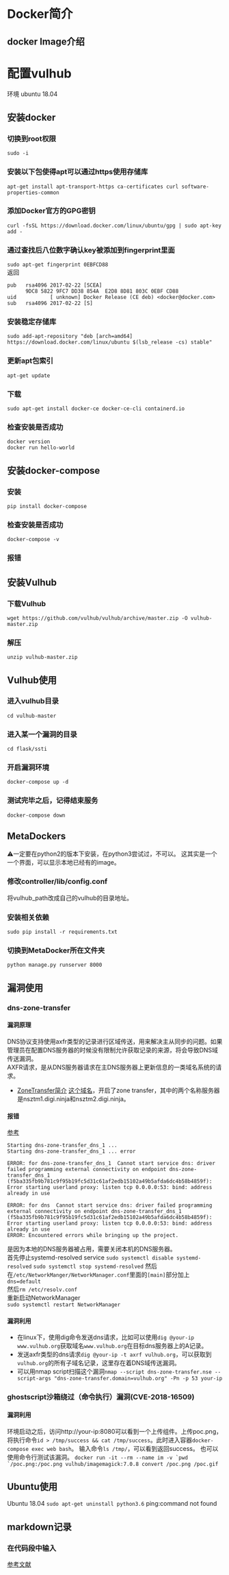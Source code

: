 
# Docker简介
## docker Image介绍

# 配置vulhub
环境 ubuntu 18.04
## 安装docker
### 切换到root权限
`sudo -i`  
### 安装以下包使得apt可以通过https使用存储库
`apt-get install apt-transport-https ca-certificates curl software-properties-common`
### 添加Docker官方的GPG密钥
`curl -fsSL https://download.docker.com/linux/ubuntu/gpg | sudo apt-key add -`
### 通过查找后八位数字确认key被添加到fingerprint里面
`sudo apt-get fingerprint 0EBFCD88`  
返回

```
pub   rsa4096 2017-02-22 [SCEA]
      9DC8 5822 9FC7 DD38 854A  E2D8 8D81 803C 0EBF CD88
uid           [ unknown] Docker Release (CE deb) <docker@docker.com>
sub   rsa4096 2017-02-22 [S]

```

### 安装稳定存储库
`sudo add-apt-repository "deb [arch=amd64] https://download.docker.com/linux/ubuntu $(lsb_release -cs) stable"`
### 更新apt包索引
`apt-get update`
### 下载
`sudo apt-get install docker-ce docker-ce-cli containerd.io`
### 检查安装是否成功
`docker version`  
`docker run hello-world`
## 安装docker-compose
### 安装
`pip install docker-compose`
### 检查安装是否成功
`docker-compose -v`
### 报错
## 安装Vulhub
### 下载Vulhub
`wget https://github.com/vulhub/vulhub/archive/master.zip -O vulhub-master.zip`
### 解压
`unzip vulhub-master.zip`
## Vulhub使用
### 进入vulhub目录
`cd vulhub-master`
### 进入某一个漏洞的目录
`cd flask/ssti`
### 开启漏洞环境
`docker-compose up -d`
### 测试完毕之后，记得结束服务
`docker-compose down`
## MetaDockers
⚠️一定要在python2的版本下安装，在python3尝试过，不可以。
这其实是一个一个界面，可以显示本地已经有的image。
### 修改controller/lib/config.conf
将vulhub_path改成自己的vulhub的目录地址。
### 安装相关依赖
`sudo pip install -r requirements.txt`
### 切换到MetaDocker所在文件夹
`python manage.py runserver 8000`

## 漏洞使用 
### dns-zone-transfer
#### 漏洞原理
DNS协议支持使用axfr类型的记录进行区域传送，用来解决主从同步的问题。如果管理员在配置DNS服务器的时候没有限制允许获取记录的来源，将会导致DNS域传送漏洞。  
AXFR请求，是从DNS服务器请求在主DNS服务器上更新信息的一类域名系统的请求。
* [ZoneTransfer简介](https://digi.ninja/projects/zonetransferme.php)
[这个域名](zonetransfer.me)，开启了zone transfer，其中的两个名称服务器是nsztm1.digi.ninja和nsztm2.digi.ninja。

#### 报错
[参考](https://askubuntu.com/questions/907246/how-to-disable-systemd-resolved-in-ubuntu)  

```
Starting dns-zone-transfer_dns_1 ... 
Starting dns-zone-transfer_dns_1 ... error

ERROR: for dns-zone-transfer_dns_1  Cannot start service dns: driver failed programming external connectivity on endpoint dns-zone-transfer_dns_1 (f5ba335fb9b781c9f95b19fc5d31c61af2edb15102a49b5afda6dc4b58b4859f): Error starting userland proxy: listen tcp 0.0.0.0:53: bind: address already in use

ERROR: for dns  Cannot start service dns: driver failed programming external connectivity on endpoint dns-zone-transfer_dns_1 (f5ba335fb9b781c9f95b19fc5d31c61af2edb15102a49b5afda6dc4b58b4859f): Error starting userland proxy: listen tcp 0.0.0.0:53: bind: address already in use
ERROR: Encountered errors while bringing up the project.
```  

是因为本地的DNS服务器被占用，需要关闭本机的DNS服务器。  
首先停止systemd-resolved service
`sudo systemctl disable systemd-resolved`
`sudo systemctl stop systemd-resolved`
然后在`/etc/NetworkManger/NetworkManager.conf`里面的`[main]`部分加上`dns=default`  
然后`rm /etc/resolv.conf`  
重新启动NetworkManager  
`sudo systemctl restart NetworkManager`
#### 漏洞利用
* 在linux下，使用dig命令发送dns请求，比如可以使用`dig @your-ip www.vulhub.org`获取域名`www.vulhub.org`在目标dns服务器上的A记录。
* 发送axfr类型的dns请求`dig @your-ip -t axrf vulhub.org`，可以获取到`vulhub.org`的所有子域名记录，这里存在着DNS域传送漏洞。
* 可以用nmap script扫描这个漏洞`nmap --script dns-zone-transfer.nse --script-args "dns-zone-transfer.domain=vulhub.org" -Pn -p 53 your-ip`
### ghostscript沙箱绕过（命令执行）漏洞(CVE-2018-16509)
#### 漏洞利用
环境启动之后，访问http://your-ip:8080可以看到一个上传组件。上传poc.png，将执行命令`id > /tmp/success && cat /tmp/success`。此时进入容器`docker-compose exec web bash`。
输入命令`ls /tmp/`，可以看到返回success。
也可以使用命令行测试该漏洞。
``docker run -it --rm --name im -v `pwd `/poc.png:/poc.png vulhub/imagemagick:7.0.8 convert /poc.png /poc.gif ``

## Ubuntu使用
Ubuntu 18.04
`sudo apt-get uninstall python3.6`
ping:command not found  
  
## markdown记录

### 在代码段中输入  
[参考文献](https://segmentfault.com/q/1010000012463978)


